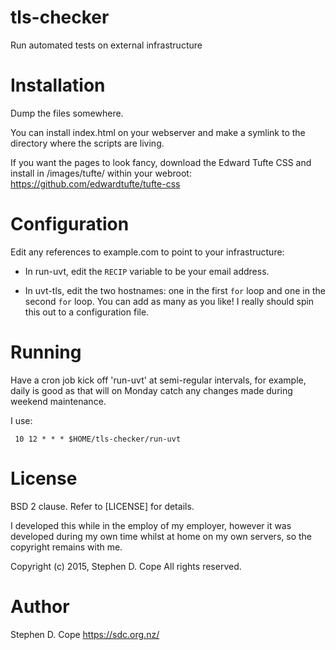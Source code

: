 # tls-checker
Run automated tests on external infrastructure

# Installation
Dump the files somewhere.

You can install index.html on your webserver and make a symlink to the directory where the scripts are living.

If you want the pages to look fancy, download the Edward Tufte CSS and install in /images/tufte/ within your webroot:
https://github.com/edwardtufte/tufte-css

# Configuration
Edit any references to example.com to point to your infrastructure:

- In run-uvt, edit the `RECIP` variable to be your email address.

- In uvt-tls, edit the two hostnames: one in the first `for` loop and one in the second `for` loop. You can add as many as you like! I really should spin this out to a configuration file.

# Running
Have a cron job kick off 'run-uvt' at semi-regular intervals, for example, daily is good as that will on Monday catch any changes made during weekend maintenance.

I use:

```
 10 12 * * * $HOME/tls-checker/run-uvt
```

# License
BSD 2 clause. Refer to [LICENSE] for details.

I developed this while in the employ of my employer, however it was developed during my own time whilst at home on my own servers, so the copyright remains with me.

Copyright (c) 2015, Stephen D. Cope
All rights reserved.

# Author
Stephen D. Cope
https://sdc.org.nz/
